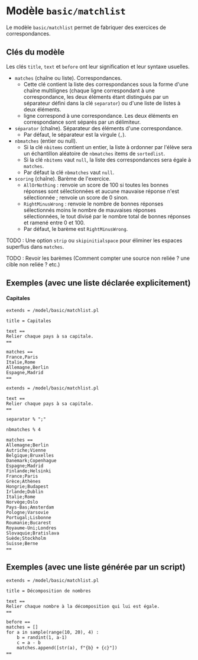 # Modèle `basic/matchlist`

Le modèle `basic/matchlist` permet de fabriquer des exercices de correspondances.

## Clés du modèle

Les clés `title`, `text` et `before` ont leur signification et leur syntaxe usuelles.

* `matches` (chaîne ou liste). Correspondances.
    * Cette clé contient la liste des correspondances sous la forme d'une chaîne multilignes (chaque ligne correspondant à une correspondance, les deux éléments étant distingués par un séparateur défini dans la clé `separator`) ou d'une liste de listes à deux éléments.
    *  ligne correspond à une correspondance. Les deux éléments en correspondance sont séparés par un délimiteur.
* `séparator` (chaîne). Séparateur des éléments d'une correspondance.
    * Par défaut, le séparateur est la virgule (`,`).
* `nbmatches` (entier ou null). 
    * Si la clé `nbitems` contient un entier, la liste à ordonner par l'élève sera un échantillon aléatoire de `nbmatches` items de `sortedlist`. 
    * Si la clé `nbitems` vaut `null`, la liste des correspondances sera égale à `matches`.
    * Par défaut la clé `nbmatches` vaut `null`.
* `scoring` (chaîne). Barème de l'exercice. 
    * `AllOrNothing` : renvoie un score de 100 si toutes les bonnes réponses sont sélectionnées et aucune mauvaise réponse n'est sélectionnée ; renvoie un score de 0 sinon.
    * `RightMinusWrong` : renvoie le nombre de bonnes réponses sélectionnés moins le nombre de mauvaises réponses sélectionnées, le tout divisé par le nombre total de bonnes réponses et ramené entre 0 et 100.
    * Par défaut, le barème est `RightMinusWrong`.

TODO : Une option `strip` ou `skipinitialspace` pour éliminer les espaces superflus dans `matches`.

TODO : Revoir les barèmes (Comment compter une source non reliée ? une cible non reliée ? etc.)

## Exemples (avec une liste déclarée explicitement)

#### Capitales

~~~
extends = /model/basic/matchlist.pl

title = Capitales

text ==
Relier chaque pays à sa capitale.
==

matches ==
France,Paris
Italie,Rome
Allemagne,Berlin
Espagne,Madrid
==
~~~

```
extends = /model/basic/matchlist.pl

text ==
Relier chaque pays à sa capitale.
==

separator % ";"

nbmatches % 4

matches ==
Allemagne;Berlin
Autriche;Vienne
Belgique;Bruxelles
Danemark;Copenhague
Espagne;Madrid
Finlande;Helsinki
France;Paris
Grèce;Athènes
Hongrie;Budapest
Irlande;Dublin
Italie;Rome
Norvège;Oslo
Pays-Bas;Amsterdam
Pologne;Varsovie
Portugal;Lisbonne
Roumanie;Bucarest
Royaume-Uni;Londres
Slovaquie;Bratislava
Suède;Stockholm
Suisse;Berne
==
```

## Exemples (avec une liste générée par un script)

```
extends = /model/basic/matchlist.pl

title = Décomposition de nombres

text ==
Relier chaque nombre à la décomposition qui lui est égale.
==

before ==
matches = []
for a in sample(range(10, 20), 4) :
    b = randint(1, a-1)
    c = a - b
    matches.append([str(a), f"{b} + {c}"])
==
```
